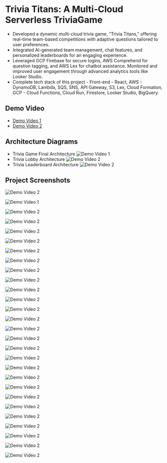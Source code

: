 # Trivia Titans: A Multi-Cloud Serverless TriviaGame

- Developed a dynamic multi-cloud trivia game, ”Trivia Titans,” offering real-time team-based competitions with adaptive
questions tailored to user preferences.
- Integrated AI-generated team management, chat features, and personalized leaderboards for an engaging experience.
- Leveraged GCP Firebase for secure logins, AWS Comprehend for question tagging, and AWS Lex for chatbot assistance.
Monitored and improved user engagement through advanced analytics tools like Looker Studio.
- Complete tech stack of this project - Front-end - React, AWS - DynamoDB, Lambda, SQS, SNS, API Gateway, S3, Lex,
Cloud Formation, GCP - Cloud Functions, Cloud Run, Firestore, Looker Studio, BigQuery.

## Demo Video

- [Demo Video 1](https://drive.google.com/file/d/1RsW9Kb6A-fTZifUmmYZ_xzIE09hm6klf/view?usp=sharing)
- [Demo Video 2](https://drive.google.com/file/d/11eBkp9wrWyza90PN3NBUMq4aLMDki0C0/view?usp=sharing)

## Architecture Diagrams
- Trivia Game Final Architecture
![Demo Video 1](./Screenshots/FinalArchitecture.png)
- Trivia Lobby Architecture
![Demo Video 2](./Screenshots/Architecture1.png)
- Trivia Leaderboard Architecture
![Demo Video 2](./Screenshots/Architecture2.png)

## Project Screenshots


![Demo Video 2](./Screenshots/lobby1.png)

![Demo Video 1](./Screenshots/leaderboard1.png)

![Demo Video 2](./Screenshots/1.png)
 
![Demo Video 2](./Screenshots/2.png)
 
![Demo Video 2](./Screenshots/3.png)
 
![Demo Video 2](./Screenshots/4.png)
 
![Demo Video 2](./Screenshots/5.png)
 
![Demo Video 2](./Screenshots/6.png)
 
![Demo Video 2](./Screenshots/7.png)
 
![Demo Video 2](./Screenshots/8.png)
 
![Demo Video 2](./Screenshots/9.png)
 
![Demo Video 2](./Screenshots/10.png)
 
![Demo Video 2](./Screenshots/11.png)
 
![Demo Video 2](./Screenshots/12.png)
 
![Demo Video 2](./Screenshots/13.png)
 
![Demo Video 2](./Screenshots/14.png)
 
![Demo Video 2](./Screenshots/15.png)
 
![Demo Video 2](./Screenshots/16.png)
 
![Demo Video 2](./Screenshots/17.png)
 
![Demo Video 2](./Screenshots/mail.png)
 
![Demo Video 2](./Screenshots/l1.png)
 
![Demo Video 2](./Screenshots/l2.png)
 
![Demo Video 2](./Screenshots/l3.png)
 
![Demo Video 2](./Screenshots/l4.png)
 
![Demo Video 2](./Screenshots/l5.png)
 
![Demo Video 2](./Screenshots/l6.png)
 
![Demo Video 2](./Screenshots/l7.png)
 
![Demo Video 2](./Screenshots/l8.png)

